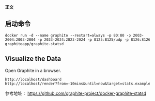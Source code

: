 **正文**

## 启动命令
```shell
docker run -d --name graphite --restart=always -p 80:80 -p 2003-2004:2003-2004 -p 2023-2024:2023-2024 -p 8125:8125/udp -p 8126:8126 graphiteapp/graphite-statsd
```


## Visualize the Data
Open Graphite in a browser.

    http://localhost/dashboard
    http://localhost/render?from=-10mins&until=now&target=stats.example


参考地址：
https://github.com/graphite-project/docker-graphite-statsd